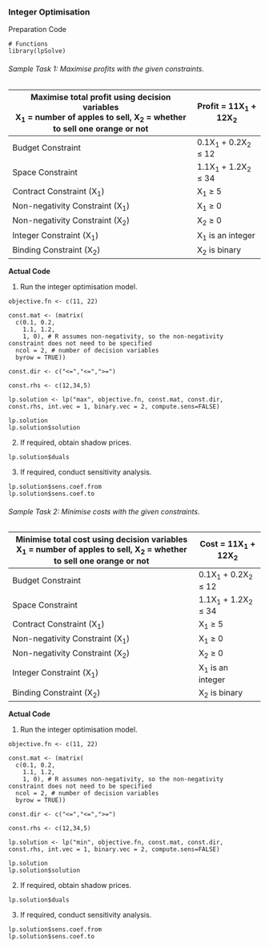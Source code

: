 ### Integer Optimisation
Preparation Code
```
# Functions
library(lpSolve)
```
###### Sample Task 1: Maximise profits with the given constraints.
| Maximise total profit using decision variables</br>X<sub>1</sub> = number of apples to sell, X<sub>2</sub> = whether to sell one orange or not | Profit = 11X<sub>1</sub> + 12X<sub>2</sub> |
|---|---|
| Budget Constraint | 0.1X<sub>1</sub> + 0.2X<sub>2</sub> ≤ 12 |
| Space Constraint | 1.1X<sub>1</sub> + 1.2X<sub>2</sub> ≤ 34|
| Contract Constraint (X<sub>1</sub>) | X<sub>1</sub> ≥ 5 |
| Non-negativity Constraint (X<sub>1</sub>) | X<sub>1</sub> ≥ 0 |
| Non-negativity Constraint (X<sub>2</sub>) | X<sub>2</sub> ≥ 0 |
| Integer Constraint (X<sub>1</sub>) | X<sub>1</sub> is an integer |
| Binding Constraint (X<sub>2</sub>) | X<sub>2</sub> is binary |
**Actual Code**
1. Run the integer optimisation model.
```
objective.fn <- c(11, 22)

const.mat <- (matrix(
  c(0.1, 0.2,
    1.1, 1.2,
    1, 0), # R assumes non-negativity, so the non-negativity constraint does not need to be specified
  ncol = 2, # number of decision variables
  byrow = TRUE))

const.dir <- c("<=","<=",">=")

const.rhs <- c(12,34,5)

lp.solution <- lp("max", objective.fn, const.mat, const.dir, const.rhs, int.vec = 1, binary.vec = 2, compute.sens=FALSE)

lp.solution
lp.solution$solution
```
2. If required, obtain shadow prices.
```
lp.solution$duals
```
3. If required, conduct sensitivity analysis.
```
lp.solution$sens.coef.from
lp.solution$sens.coef.to
```

###### Sample Task 2: Minimise costs with the given constraints.
| Minimise total cost using decision variables</br>X<sub>1</sub> = number of apples to sell, X<sub>2</sub> = whether to sell one orange or not | Cost = 11X<sub>1</sub> + 12X<sub>2</sub> |
|---|---|
| Budget Constraint | 0.1X<sub>1</sub> + 0.2X<sub>2</sub> ≤ 12 |
| Space Constraint | 1.1X<sub>1</sub> + 1.2X<sub>2</sub> ≤ 34|
| Contract Constraint (X<sub>1</sub>) | X<sub>1</sub> ≥ 5 |
| Non-negativity Constraint (X<sub>1</sub>) | X<sub>1</sub> ≥ 0 |
| Non-negativity Constraint (X<sub>2</sub>) | X<sub>2</sub> ≥ 0 |
| Integer Constraint (X<sub>1</sub>) | X<sub>1</sub> is an integer |
| Binding Constraint (X<sub>2</sub>) | X<sub>2</sub> is binary |
**Actual Code**
1. Run the integer optimisation model.
```
objective.fn <- c(11, 22)

const.mat <- (matrix(
  c(0.1, 0.2,
    1.1, 1.2,
    1, 0), # R assumes non-negativity, so the non-negativity constraint does not need to be specified
  ncol = 2, # number of decision variables
  byrow = TRUE))

const.dir <- c("<=","<=",">=")

const.rhs <- c(12,34,5)

lp.solution <- lp("min", objective.fn, const.mat, const.dir, const.rhs, int.vec = 1, binary.vec = 2, compute.sens=FALSE)

lp.solution
lp.solution$solution
```
2. If required, obtain shadow prices.
```
lp.solution$duals
```
3. If required, conduct sensitivity analysis.
```
lp.solution$sens.coef.from
lp.solution$sens.coef.to
```
